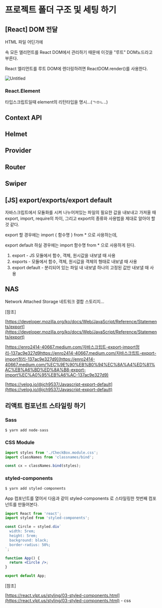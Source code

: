 # 프로젝트 폴더 구조 및 세팅 하기

## [React] DOM 전달

HTML 파일 어딘가에 <div> 속 모든 엘리먼트를 React DOM에서 관리하기 때문에 이것을 "루트" DOM노드라고 부른다. 

React 엘리먼트를 루트 DOM에 렌더링하려면 ReactDOM.render()를 사용한다.

![Untitled](https://user-images.githubusercontent.com/58289110/105181709-7f4a3800-5b6f-11eb-8ed7-0863855e078a.png)

### React.Element

타입스크립트일때 element의 리턴타입을 명시...(ㄱㅁㄴ..)

## Context API

## Helmet

## Provider

## Router
 
## Swiper

## [JS] export/exports/export default

자바스크립트에서 모듈화를 시켜 나누어져있는 파일의 필요한 값을 내보내고 가져올 때 export, import, require의 차이, 그리고 export의 종류와 사용법을 제대로 알아야 할 것 같다.

export 할 경우에는 import { 함수명 } from * 으로 사용하는데,

export default 하실 경우에는 import 함수명 from * 으로 사용하게 된다.

1. export - JS 모듈에서 함수, 객체, 원시값을 내보낼 때 사용
2. exports - 모듈에서 함수, 객체, 원시값을 객체의 형태로 내보낼 때 사용
3. export default - 분리되어 있는 파일 내 내보낼 하나의 고정된 값만 내보낼 때 사용

## NAS

Network Attached Storage 네트워크 결합 스토리지...

[참조]

[https://developer.mozilla.org/ko/docs/Web/JavaScript/Reference/Statements/export](https://developer.mozilla.org/ko/docs/Web/JavaScript/Reference/Statements/export)

[https://enro2414-40667.medium.com/자바스크립트-export-import정리-137ac9e327d9https://enro2414-40667.medium.com/자바스크립트-export-import정리-137ac9e327d9](https://enro2414-40667.medium.com/%EC%9E%90%EB%B0%94%EC%8A%A4%ED%81%AC%EB%A6%BD%ED%8A%B8-export-import%EC%A0%95%EB%A6%AC-137ac9e327d9)

[https://velog.io/@jch9537/Javascript-export-default](https://velog.io/@jch9537/Javascript-export-default)

## 리액트 컴포넌트 스타일링 하기

### Sass

```jsx
$ yarn add node-sass
```

### CSS Module

```jsx
import styles from './CheckBox.module.css';
import classNames from 'classnames/bind';

const cx = classNames.bind(styles);
```

### styled-components

```jsx
$ yarn add styled-components
```

App 컴포넌트를 열어서 다음과 같이 styled-components 로 스타일링한 첫번째 컴포넌트를 만들어본다.

```jsx
import React from 'react';
import styled from 'styled-components';

const Circle = styled.div`
  width: 5rem;
  height: 5rem;
  background: black;
  border-radius: 50%;
`;

function App() {
  return <Circle />;
}

export default App;
```
 
[참조]

[https://react.vlpt.us/styling/03-styled-components.html](https://react.vlpt.us/styling/03-styled-components.html) - css
